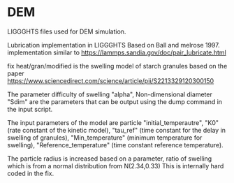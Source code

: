 # DEM
LIGGGHTS files used for DEM simulation.

Lubrication implementation in LIGGGHTS Based on Ball and melrose 1997. 
implementation similar to https://lammps.sandia.gov/doc/pair_lubricate.html 

fix heat/gran/modified 
is the swelling model of starch granules based on the paper 
https://www.sciencedirect.com/science/article/pii/S2213329120300150 

The parameter difficulty of swelling "alpha", Non-dimensional diameter "Sdim" are the parameters that can be output using the
dump command in the input script. 

The input parameters of the model are particle "initial_temperautre", "K0" (rate constant of the kinetic model), "tau_ref" (time constant for 
the delay in swelling of granules), "Min_temperature" (minimum temperature for swelling), "Reference_temperature" (time constant reference temperature). 

The particle radius is increased based on a parameter, ratio of swelling which is from a normal distribution from N(2.34,0.33) 
This is internally hard coded in the fix. 
